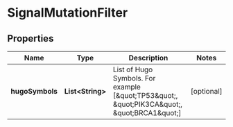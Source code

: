 
# SignalMutationFilter

## Properties
Name | Type | Description | Notes
------------ | ------------- | ------------- | -------------
**hugoSymbols** | **List&lt;String&gt;** | List of Hugo Symbols. For example [\&quot;TP53\&quot;, \&quot;PIK3CA\&quot;, \&quot;BRCA1\&quot;] |  [optional]



